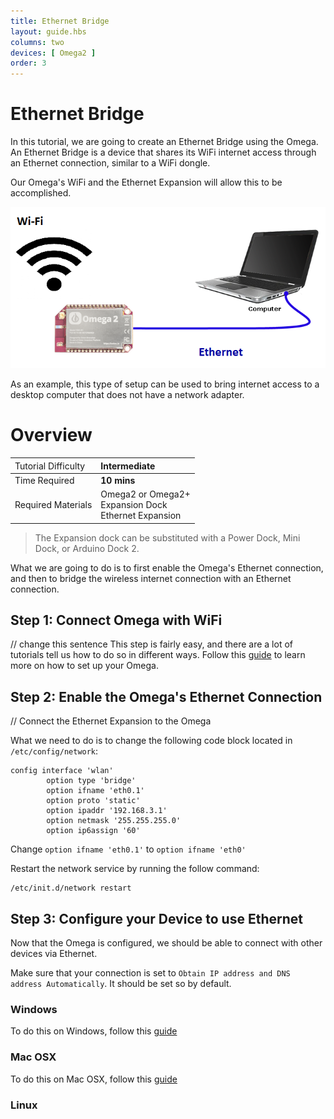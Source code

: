 ```yaml
---
title: Ethernet Bridge
layout: guide.hbs
columns: two
devices: [ Omega2 ]
order: 3
---
```


# Ethernet Bridge


In this tutorial, we are going to create an Ethernet Bridge using the Omega. An Ethernet Bridge is a device that shares its WiFi internet access through an Ethernet connection, similar to a WiFi dongle.

Our Omega's WiFi and the Ethernet Expansion will allow this to be accomplished.

![illustration](../img/ethernet-bridge-illustration.png)

As an example, this type of setup can be used to bring internet access to a desktop computer that does not have a network adapter.

# Overview

| <span style="font-weight:normal">Tutorial Difficulty</span> | Intermediate |
| :--- | :--- |
| Time Required| **10 mins** |
| Required Materials | Omega2 or Omega2+<br>Expansion Dock<br>Ethernet Expansion |

>The Expansion dock can be substituted with a Power Dock, Mini Dock, or Arduino Dock 2.

What we are going to do is to first enable the Omega's Ethernet connection, and then to bridge the wireless internet connection with an Ethernet connection.


[//]: # (The Steps)

## Step 1: Connect Omega with WiFi

// change this sentence
This step is fairly easy, and there are a lot of tutorials tell us how to do so in different ways. Follow this [guide](../Get-Started) to learn more on how to set up your Omega.


[//]: # (Step 2)

## Step 2: Enable the Omega's Ethernet Connection

// Connect the Ethernet Expansion to the Omega


What we need to do is to change the following code block located in `/etc/config/network`:

```
config interface 'wlan'
        option type 'bridge'
        option ifname 'eth0.1'
        option proto 'static'
        option ipaddr '192.168.3.1'
        option netmask '255.255.255.0'
        option ip6assign '60'

```

Change `option ifname 'eth0.1'` to `option ifname 'eth0'`


Restart the network service by running the follow command:
```
/etc/init.d/network restart
```



[//]: # (Step 3)
## Step 3: Configure your Device to use Ethernet

Now that the Omega is configured, we should be able to connect with other devices via Ethernet.

Make sure that your connection is set to `Obtain IP address and DNS address Automatically`. It should be set so by default.


### Windows
To do this on Windows, follow this [guide](http://www.computerhope.com/issues/ch001048.htm)


### Mac OSX
To do this on Mac OSX, follow this [guide](https://www.cs.cmu.edu/~help/networking/dhcp_info/dhcp_mac.html)

### Linux

[//]: # (Not sure how to do or how to test that this actually does the thing?)
